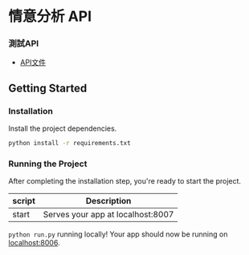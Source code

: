 # 情意分析 API

### 測試API
- [API文件]()

## Getting Started

### Installation
Install the project dependencies.

```bash
python install -r requirements.txt
```

### Running the Project
After completing the installation step, you're ready to start the project.

| script | Description |
| ------| ------ |
| start | Serves your app at localhost:8007 |


`python run.py` running locally! Your app should now be running on [localhost:8006](http://localhost:8007/).
